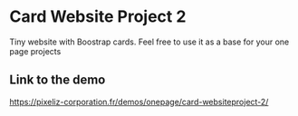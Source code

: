 # Card Website Project 2

Tiny website with Boostrap cards.
Feel free to use it as a base for your one page projects

## Link to the demo
https://pixeliz-corporation.fr/demos/onepage/card-websiteproject-2/